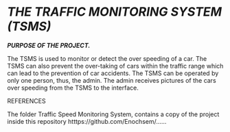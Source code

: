 # ***THE TRAFFIC MONITORING SYSTEM (TSMS)***

***PURPOSE OF THE PROJECT.***

The TSMS is used to monitor or detect the over speeding of a car. The TSMS can also prevent the over-taking of cars within the traffic range
which can lead to the prevention of car accidents.
The TSMS can be operated by only one person, thus, the admin. The admin receives pictures of the cars over speeding from the TSMS to the 
interface.

REFERENCES

The folder Traffic Speed Monitoring System, contains a copy of the project inside this repository htttps://github.com/Enochsem/......




